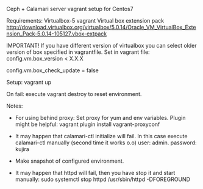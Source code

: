 Ceph + Calamari server vagrant setup for Centos7

Requirements:
Virtualbox-5
vagrant
Virtual box extension pack
http://download.virtualbox.org/virtualbox/5.0.14/Oracle_VM_VirtualBox_Extension_Pack-5.0.14-105127.vbox-extpack

IMPORTANT!
If you have different version of virtualbox you can select older version of box specified in vagrantfile.
Set in vagrant file:
config.vm.box_version < X.X.X

config.vm.box_check_update = false


Setup: vagrant up

On fail: execute vagrant destroy to reset environment.

Notes:
- For using behind proxy: Set proxy for yum and env variables.
Plugin might be helpful: vagrant plugin install vagrant-proxyconf

- It may happen that calamari-ctl initialize will fail.
In this case execute calamari-ctl manually (second time it works  o.o)
user: admin. password: kujira

- Make snapshot of configured environment.

- It may happen that httpd will fail, then you have stop it and start manually:
sudo systemctl stop httpd
/usr/sbin/httpd -DFOREGROUND

